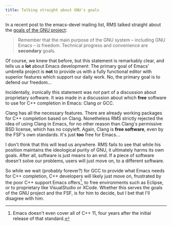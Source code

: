 ```yaml
---
title: Talking straight about GNU's goals
---
```

In a recent post to the emacs-devel mailing list, RMS talked straight about the
[goals of the GNU project][1]:

> Remember that the main purpose of the GNU system – including GNU Emacs – is
> freedom.  Technical progress and convenience are **secondary** goals.

Of course, we knew that before, but this statement is remarkably clear, and
tells us a **lot** about Emacs development: The primary goal of Emacs' umbrella
project is **not** to provide us with a fully functional editor with superior
features which support our daily work.  No, the primary goal is to defend our
freedom…

Incidentally, ironically this statement was *not* part of a discussion about
proprietary software.  It was made in a discussion about which **free** software
to use for C++ completion in Emacs:  Clang or GCC.

Clang has all the necessary features.  There are already working packages for
C++ completion based on Clang.  Nonetheless RMS strictly rejected the idea of
using Clang in Emacs, for no other reason than Clang's permissive BSD license,
which has no copyleft. Again, Clang is **free software**, even by the FSF's own
standards.  It's just **too** free for Emacs…

I don't think that this will lead us anywhere.  RMS fails to see that while his
position maintains the ideological purity of GNU, it ultimately harms its own
goals.  After all, software is just means to an end.  If a piece of software
doesn't solve our problems, users will just move on, to a different software.

So while we wait (probably forever?) for GCC to provide what Emacs needs for C++
completion, C++ developers will likely just move on, frustrated by the poor C++
support Emacs offers[^1], to free environments such as Eclipse, or to
proprietary like VisualStudio or XCode.  Whether this serves the goals of the
GNU project and the FSF, is for him to decide, but I bet that I'll disagree with
him.

[^1]: Emacs doesn't even cover all of C++ 11, four years after the initial
      release of that standard.

[1]: http://lists.gnu.org/archive/html/emacs-devel/2014-02/msg00500.html
